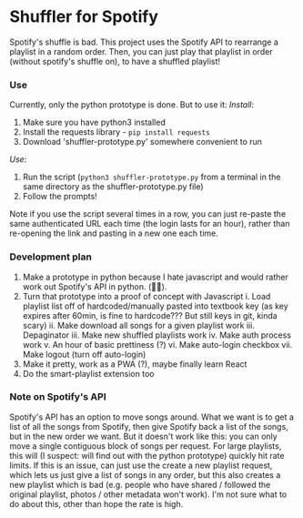 # Shuffler for Spotify

Spotify's shuffle is bad. This project uses the Spotify API to rearrange a playlist in a random order. Then, you can just play that playlist in order (without spotify's shuffle on), to have a shuffled playlist!

### Use
Currently, only the python prototype is done. But to use it:
*Install*:
1. Make sure you have python3 installed
2. Install the requests library - ```pip install requests```
3. Download 'shuffler-prototype.py' somewhere convenient to run

*Use*:
1. Run the script (```python3 shuffler-prototype.py``` from a terminal in the same directory as the shuffler-prototype.py file)
2. Follow the prompts!

Note if you use the script several times in a row, you can just re-paste the same authenticated URL each time (the login lasts for an hour), rather than re-opening the link and pasting in a new one each time.

### Development plan
1. Make a prototype in python because I hate javascript and would rather work out Spotify's API in python. (💙🐍).
2. Turn that prototype into a proof of concept with Javascript
    i. Load playlist list off of hardcoded/manually pasted into textbook key (as key expires after 60min, is fine to hardcode??? But still keys in git, kinda scary)
    ii. Make download all songs for a given playlist work
    iii. Depaginator
    iii. Make new shuffled playlists work
    iv. Make auth process work
    v. An hour of basic prettiness (?)
    vi. Make auto-login checkbox
    vii. Make logout (turn off auto-login)
3. Make it pretty, work as a PWA (?), maybe finally learn React
4. Do the smart-playlist extension too

### Note on Spotify's API
Spotify's API has an option to move songs around. What we want is to get a list of all the songs from Spotify, then give Spotify back a list of the songs, but in the new order we want. But it doesn't work like this: you can only move a single contiguous block of songs per request. For large playlists, this will (I suspect: will find out with the python prototype) quickly hit rate limits. If this is an issue, can just use the create a new playlist request, which lets us just give a list of songs in any order, but this also creates a new playlist which is bad (e.g. people who have shared / followed the original playlist, photos / other metadata won't work). I'm not sure what to do about this, other than hope the rate is high.
